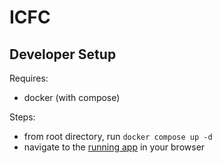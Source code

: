 # ICFC

## Developer Setup

Requires:

- docker (with compose)

Steps:

- from root directory, run `docker compose up -d`
- navigate to the [running app](https://icfc.localhost:4000) in your browser
